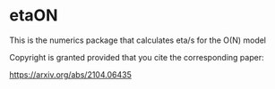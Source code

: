 # etaON
This is the numerics package that calculates eta/s for the O(N) model

Copyright is granted provided that you cite the corresponding paper:

https://arxiv.org/abs/2104.06435

